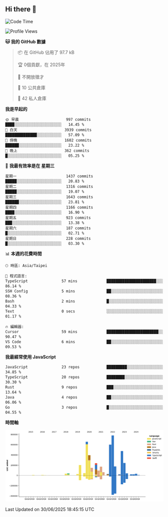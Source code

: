 ## Hi there 👋

<!--START_SECTION:waka-->
![Code Time](http://img.shields.io/badge/Code%20Time-353%20hrs%2020%20mins-blue)

![Profile Views](http://img.shields.io/badge/%E5%80%8B%E4%BA%BA%E9%A0%81%E9%9D%A2%E7%80%8F%E8%A6%BD%E6%AC%A1%E6%95%B8-0-blue)

**🐱 我的 GitHub 數據** 

> 📦 在 GitHub 佔用了 97.7 kB 
 > 
> 🏆  0個貢獻，在 2025年
 > 
> 🚫 不開放徵才
 > 
> 📜 10 公共倉庫 
 > 
> 🔑 42 私人倉庫 
 > 
**我是早起的** 

```text
🌞 早晨                     997 commits         ████░░░░░░░░░░░░░░░░░░░░░   14.45 % 
🌆 白天                     3939 commits        ██████████████░░░░░░░░░░░   57.09 % 
🌃 傍晚                     1602 commits        ██████░░░░░░░░░░░░░░░░░░░   23.22 % 
🌙 晚上                     362 commits         █░░░░░░░░░░░░░░░░░░░░░░░░   05.25 % 
```
📅 **我最有效率是在 星期三** 

```text
星期一                      1437 commits        █████░░░░░░░░░░░░░░░░░░░░   20.83 % 
星期二                      1316 commits        █████░░░░░░░░░░░░░░░░░░░░   19.07 % 
星期三                      1643 commits        ██████░░░░░░░░░░░░░░░░░░░   23.81 % 
星期四                      1166 commits        ████░░░░░░░░░░░░░░░░░░░░░   16.90 % 
星期五                      923 commits         ███░░░░░░░░░░░░░░░░░░░░░░   13.38 % 
星期六                      187 commits         █░░░░░░░░░░░░░░░░░░░░░░░░   02.71 % 
星期日                      228 commits         █░░░░░░░░░░░░░░░░░░░░░░░░   03.30 % 
```


📊 **本週的花費時間** 

```text
🕑︎ 時區: Asia/Taipei

💬 程式語言: 
TypeScript               57 mins             ██████████████████████░░░   86.14 % 
SSH Config               5 mins              ██░░░░░░░░░░░░░░░░░░░░░░░   08.36 % 
Bash                     2 mins              █░░░░░░░░░░░░░░░░░░░░░░░░   04.33 % 
Text                     0 secs              ░░░░░░░░░░░░░░░░░░░░░░░░░   01.17 % 

🔥 編輯器: 
Cursor                   59 mins             ███████████████████████░░   90.47 % 
VS Code                  6 mins              ██░░░░░░░░░░░░░░░░░░░░░░░   09.53 % 
```

**我最經常使用 JavaScript** 

```text
JavaScript               23 repos            █████████░░░░░░░░░░░░░░░░   34.85 % 
TypeScript               20 repos            ████████░░░░░░░░░░░░░░░░░   30.30 % 
Rust                     9 repos             ███░░░░░░░░░░░░░░░░░░░░░░   13.64 % 
Java                     4 repos             ██░░░░░░░░░░░░░░░░░░░░░░░   06.06 % 
Go                       3 repos             █░░░░░░░░░░░░░░░░░░░░░░░░   04.55 % 
```



**時間軸**

![Lines of Code chart](https://raw.githubusercontent.com/jos61404/jos61404/main/assets/bar_graph.png)


 Last Updated on 30/06/2025 18:45:15 UTC
<!--END_SECTION:waka-->



<!--
**jos61404/jos61404** is a ✨ _special_ ✨ repository because its `README.md` (this file) appears on your GitHub profile.

Here are some ideas to get you started:

- 🔭 I’m currently working on ...
- 🌱 I’m currently learning ...
- 👯 I’m looking to collaborate on ...
- 🤔 I’m looking for help with ...
- 💬 Ask me about ...
- 📫 How to reach me: ...
- 😄 Pronouns: ...
- ⚡ Fun fact: ...
-->
